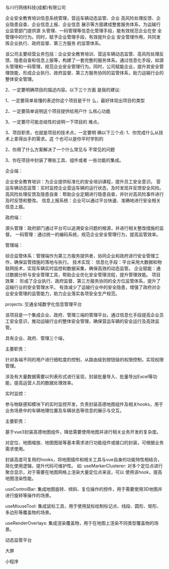 
与川行网络科技(成都)有限公司  



企业安全教育培训信息系统管理，营运车辆动态监管、企业
高风险处理反馈、企业隐患自查、企业信息上报、企业信息
展示等方面建成整套服务体系，为运输行业监管部门提供源
头管理、一码管理等信息化管理手段，能有效规范企业在安
全管理中的行为。同时，赋予企业管理手段，有效提升企业
安全管理作用，共同发挥企业执行、政府监督、第三方服务
的监管体系。

该公司主要经营业务包括：企业安全教育培训、营运车辆动态监管、高风险处理反馈、隐患自查和信息上报等，构建了一套完整的服务体系。通过信息化手段，如源头管理和一码管理，规范企业安全管理行为。同时，公司赋能企业，提升其安全管理效能，形成企业执行、政府监督、第三方服务协同的监管体系，助力运输行业的整体安全管理。


2、一定要明确项目的描述内容。以下三个方面
是我的建议:

1、一定要简单易懂的表述你这个项目是干什
么，最好体现出项目的类型

2、一定要简单说明这个项目提供给用户什
么核心功能

3、一定要尽可能总结性的说明一下项目的
难点。

3、项目职责，也就是项目的技术点，一定要明
确以下三个点:
1、你完成什么从技术上拿得出手的需求。这
个也可以是你平时学到的

2、你用了什么方案解决了一个什么常见与
不常见的问题

3、你在项目中封装了哪些工具、组件或者
一些功能的集成。



企业端：

企业安全教育培训：为企业提供标准化的安全培训课程，提升员工安全意识。
营运车辆动态监管：实时监控企业营运车辆的运行状态，及时发现并反馈安全风险。
高风险处理反馈及隐患自查：帮助企业定期进行隐患自查，并针对高风险事件进行及时反馈和整改。
信息上报系统：企业可以通过平台快速、准确地进行安全相关信息上报。

政府端：

源头管理：政府部门通过平台可以追溯安全问题的根源，并进行相关整改措施的监督。
一码管理：通过统一的编码系统，规范企业安全管理行为，提高监管效率。

管理端：

综合监管体系：管理端作为第三方服务提供者，协同企业和政府进行安全管理工作，确保监管措施的落地与执行。
技术实现：
信息化手段：平台采用大数据和物联网技术，实现车辆实时监控和数据采集，确保高效的动态监管。
企业赋能：通过数据分析与安全管理工具，帮助企业优化安全管理流程，提升管理效能。
项目效果：
形成了企业执行、政府监督、第三方服务协同的全方位监管体系，提升了运输行业的安全管理水平。
有效减少了运输行业中的安全隐患，增强了政府对企业安全管理的监管能力，助力企业落实各项安全生产规范。


projects:
交通全域数字化信息管理平台

该项目是一个集成企业、政府、管理三端的管理平台。通过信息化手段提高企业员工安全意识，推动运输行业的整体安全管理，确保营运车辆的安全运行及高效监管。

具有企业、政府、管理三个端，

主要职责：

针对各端不同的用户进行细粒度的控制，从路由级到按钮级的权限控制，实现权限管理。

涉及有大量数据需要以列表形式进行呈现，封装批量导入、批量导出Excel等功能，提高运营人员的数据处理效率。

实时监控：

参与物联感知模块下的实时监控开发，负责封装高德地图组件及相关hooks，用于业务场景中的车辆地理位置及车辆状态等信息的展示与交互。

主要职责：

基于vue3封装高德地图组件，降低需要使用地图并进行相关业务开发的复杂度。

对定位、地图缩放、地图图层等基本需求进行功能组件或接口的封装，可根据业务需求使用。

封装高度可复用的hooks，将地图插件和相关工具与vue自身的功能特性相结合，简化使用逻辑，提升代码可维护性。
如:
useMarkerClusterer: 对多个定位点进行聚合显示，对于需要在地图网格上渲染大量定位点来说，可以
使用该hook，提高地图渲染性能。

useControlBar: 集成地图旋转、倾斜、复位操作的控件，用于需要使用3D地图并进行旋转等操作的场景。

useMouseTool: 集成鼠标工具，用于使用鼠标绘制标记点、线段、圆形、矩形、多边形等覆盖物的场景。

useRenderOverlays: 集成渲染覆盖物，用于在地图上渲染不同类型覆盖物的场景。



动态监管平台



大屏




小程序

